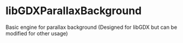 # libGDXParallaxBackground
Basic engine for parallax background (Designed for libGDX but can be modified for other usage)
